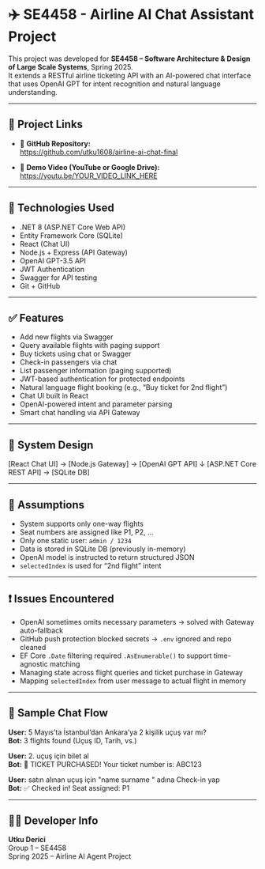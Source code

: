 # ✈️ SE4458 - Airline AI Chat Assistant Project

This project was developed for **SE4458 – Software Architecture & Design of Large Scale Systems**, Spring 2025.  
It extends a RESTful airline ticketing API with an AI-powered chat interface that uses OpenAI GPT for intent recognition and natural language understanding.

---

## 🔗 Project Links

- 🔗 **GitHub Repository:**  
  https://github.com/utku1608/airline-ai-chat-final

- 🎥 **Demo Video (YouTube or Google Drive):**  
  https://youtu.be/YOUR_VIDEO_LINK_HERE

---

## 🚀 Technologies Used

- .NET 8 (ASP.NET Core Web API)  
- Entity Framework Core (SQLite)  
- React (Chat UI)  
- Node.js + Express (API Gateway)  
- OpenAI GPT-3.5 API  
- JWT Authentication  
- Swagger for API testing  
- Git + GitHub  

---

## ✅ Features

- Add new flights via Swagger  
- Query available flights with paging support  
- Buy tickets using chat or Swagger  
- Check-in passengers via chat  
- List passenger information (paging supported)  
- JWT-based authentication for protected endpoints  
- Natural language flight booking (e.g., “Buy ticket for 2nd flight”)  
- Chat UI built in React  
- OpenAI-powered intent and parameter parsing  
- Smart chat handling via API Gateway  

---

## 🧱 System Design

[React Chat UI] → [Node.js Gateway] → [OpenAI GPT API]
↓
[ASP.NET Core REST API] → [SQLite DB]

---

## 🧠 Assumptions

- System supports only one-way flights  
- Seat numbers are assigned like P1, P2, ...  
- Only one static user: `admin / 1234`  
- Data is stored in SQLite DB (previously in-memory)  
- OpenAI model is instructed to return structured JSON  
- `selectedIndex` is used for “2nd flight” intent  

---

## ❗ Issues Encountered

- OpenAI sometimes omits necessary parameters → solved with Gateway auto-fallback  
- GitHub push protection blocked secrets → `.env` ignored and repo cleaned  
- EF Core `.Date` filtering required `.AsEnumerable()` to support time-agnostic matching  
- Managing state across flight queries and ticket purchase in Gateway  
- Mapping `selectedIndex` from user message to actual flight in memory  

---

## 📸 Sample Chat Flow

**User:** 5 Mayıs’ta İstanbul’dan Ankara’ya 2 kişilik uçuş var mı?  
**Bot:** 3 flights found (Uçuş ID, Tarih, vs.)

**User:** 2. uçuş için bilet al  
**Bot:** 🎫 TICKET PURCHASED! Your ticket number is: ABC123

**User:** satın alınan uçuş için "name surname " adına Check-in yap  
**Bot:** ✅ Checked in! Seat assigned: P1  

---

## 👨‍💻 Developer Info

**Utku Derici**  
Group 1 – SE4458  
Spring 2025 – Airline AI Agent Project
